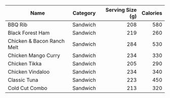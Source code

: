 | Name                       | Category | Serving Size (g) | Calories |
|----------------------------|----------|-----------------:|---------:|
| BBQ Rib                    | Sandwich | 208              | 580      |
| Black Forest Ham           | Sandwich | 219              | 260      |
| Chicken & Bacon Ranch Melt | Sandwich | 284              | 530      |
| Chicken Mango Curry        | Sandwich | 234              | 330      |
| Chicken Tikka              | Sandwich | 205              | 290      |
| Chicken Vindaloo           | Sandwich | 234              | 340      |
| Classic Tuna               | Sandwich | 223              | 450      |
| Cold Cut Combo             | Sandwich | 213              | 320      |
